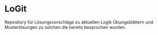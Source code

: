 # LoGit
Repository für Lösungsvorschläge zu aktuellen Logik Übungsblättern und Musterlösungen zu solchen die bereits besprochen wurden.

